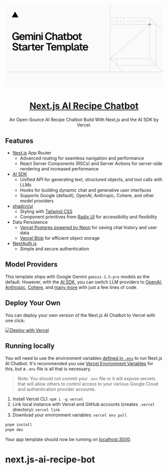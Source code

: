 <a href="https://chat.vercel.ai/">
  <img alt="Next.js 14 and App Router-ready AI chatbot." src="app/(chat)/opengraph-image.png">
  <h1 align="center">Next.js AI Recipe Chatbot</h1>
</a>

<p align="center">
  An Open-Source AI Recipe Chatbot Build With Next.js and the AI SDK by Vercel.
</p>

## Features

- [Next.js](https://nextjs.org) App Router
  - Advanced routing for seamless navigation and performance
  - React Server Components (RSCs) and Server Actions for server-side rendering and increased performance
- [AI SDK](https://sdk.vercel.ai/docs)
  - Unified API for generating text, structured objects, and tool calls with LLMs
  - Hooks for building dynamic chat and generative user interfaces
  - Supports Google (default), OpenAI, Anthropic, Cohere, and other model providers
- [shadcn/ui](https://ui.shadcn.com)
  - Styling with [Tailwind CSS](https://tailwindcss.com)
  - Component primitives from [Radix UI](https://radix-ui.com) for accessibility and flexibility
- Data Persistence
  - [Vercel Postgres powered by Neon](https://vercel.com/storage/postgres) for saving chat history and user data
  - [Vercel Blob](https://vercel.com/storage/blob) for efficient object storage
- [NextAuth.js](https://github.com/nextauthjs/next-auth)
  - Simple and secure authentication

## Model Providers

This template ships with Google Gemini `gemini-1.5-pro` models as the default. However, with the [AI SDK](https://sdk.vercel.ai/docs), you can switch LLM providers to [OpenAI](https://openai.com), [Anthropic](https://anthropic.com), [Cohere](https://cohere.com/), and [many more](https://sdk.vercel.ai/providers/ai-sdk-providers) with just a few lines of code.

## Deploy Your Own

You can deploy your own version of the Next.js AI Chatbot to Vercel with one click:

[![Deploy with Vercel](https://vercel.com/button)](https://vercel.com/new/clone?repository-url=https%3A%2F%2Fgithub.com%2Fvercel-labs%2Fgemini-chatbot&env=AUTH_SECRET,GOOGLE_GENERATIVE_AI_API_KEY&envDescription=Learn%20more%20about%20how%20to%20get%20the%20API%20Keys%20for%20the%20application&envLink=https%3A%2F%2Fgithub.com%2Fvercel-labs%2Fgemini-chatbot%2Fblob%2Fmain%2F.env.example&demo-title=Next.js%20Gemini%20Chatbot&demo-description=An%20Open-Source%20AI%20Chatbot%20Template%20Built%20With%20Next.js%20and%20the%20AI%20SDK%20by%20Vercel.&demo-url=https%3A%2F%2Fgemini.vercel.ai&stores=[{%22type%22:%22postgres%22},{%22type%22:%22blob%22}])

## Running locally

You will need to use the environment variables [defined in `.env`](.env) to run Next.js AI Chatbot. It's recommended you use [Vercel Environment Variables](https://vercel.com/docs/projects/environment-variables) for this, but a `.env` file is all that is necessary.

> Note: You should not commit your `.env` file or it will expose secrets that will allow others to control access to your various Google Cloud and authentication provider accounts.

1. Install Vercel CLI: `npm i -g vercel`
2. Link local instance with Vercel and GitHub accounts (creates `.vercel` directory): `vercel link`
3. Download your environment variables: `vercel env pull`

```bash
pnpm install
pnpm dev
```

Your app template should now be running on [localhost:3000](http://localhost:3000/).
# next.js-ai-recipe-bot
